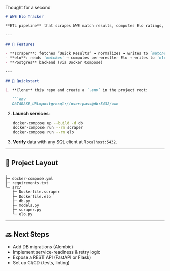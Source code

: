 Thought for a second


````markdown
# WWE Elo Tracker

**ETL pipeline** that scrapes WWE match results, computes Elo ratings, and stores data in Postgres. Docker-Compose–ready.

---

## 🚀 Features

- **scraper**: fetches “Quick Results” → normalizes → writes to `matches` table  
- **elo**: reads `matches` → computes per-wrestler Elo → writes to `elo_history` table  
- **Postgres** backend (via Docker Compose)

---

## 🏃 Quickstart

1. **Clone** this repo and create a `.env` in the project root:

   ```env
   DATABASE_URL=postgresql://user:pass@db:5432/wwe
````

2. **Launch services**:

   ```bash
   docker-compose up --build -d db
   docker-compose run --rm scraper
   docker-compose run --rm elo
   ```

3. **Verify** data with any SQL client at `localhost:5432`.

---

## 📂 Project Layout

```
.
├─ docker-compose.yml
├─ requirements.txt
└─ src/
   ├─ Dockerfile.scraper
   ├─ Dockerfile.elo
   ├─ db.py
   ├─ models.py
   ├─ scraper.py
   └─ elo.py
```

---

## 🔜 Next Steps

* Add DB migrations (Alembic)
* Implement service-readiness & retry logic
* Expose a REST API (FastAPI or Flask)
* Set up CI/CD (tests, linting)

```
```
